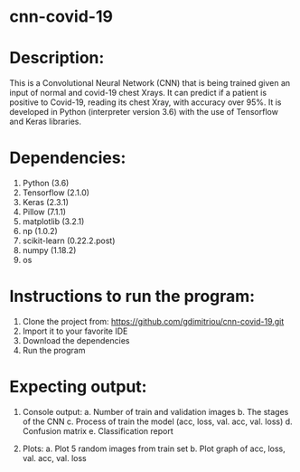 # cnn-covid-19

# Description:
This is a Convolutional Neural Network (CNN) that is being trained given an input of normal and covid-19 chest Xrays.
It can predict if a patient is positive to Covid-19, reading its chest Xray, with accuracy over 95%.
It is developed in Python (interpreter version 3.6) with the use of Tensorflow and Keras libraries.

# Dependencies:
1. Python (3.6)
2. Tensorflow (2.1.0)
3. Keras (2.3.1)
4. Pillow (7.1.1)
5. matplotlib (3.2.1)
6. np (1.0.2)
7. scikit-learn (0.22.2.post)
8. numpy (1.18.2)
9. os

# Instructions to run the program:
1. Clone the project from: https://github.com/gdimitriou/cnn-covid-19.git
2. Import it to your favorite IDE
3. Download the dependencies
4. Run the program

# Expecting output:
1. Console output:
    a. Number of train and validation images
    b. The stages of the CNN
    c. Process of train the model (acc, loss, val. acc, val. loss)
    d. Confusion matrix
    e. Classification report

2. Plots:
    a. Plot 5 random images from train set
    b. Plot graph of acc, loss, val. acc, val. loss


